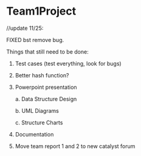 Team1Project
============
//update 11/25:

FIXED bst remove bug. 

Things that still need to be done:

1. Test cases (test everything, look for bugs)

2. Better hash function?

3. Powerpoint presentation

   a. Data Structure Design
   
   b. UML Diagrams
   
   c. Structure Charts
   
4. Documentation

5. Move team report 1 and 2 to new catalyst forum  
